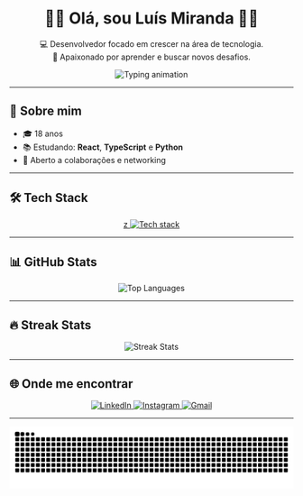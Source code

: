 <h1 align="center">🤘🏼 Olá, sou Luís Miranda 🤘🏼</h1>

<p align="center">
  💻 Desenvolvedor focado em crescer na área de tecnologia.<br>
  📖 Apaixonado por aprender e buscar novos desafios.
</p>

<p align="center">
  <img src="https://readme-typing-svg.herokuapp.com?font=Fira+Code&weight=500&size=18&pause=1000&center=true&vCenter=true&width=435&lines=Olá%2C+sou+o+Luís!;React%2C+JavaScript%2C+Python+%E2%9D%A4%EF%B8%8F;Apaixonado+por+tecnologia+e+aprendizado!" alt="Typing animation" />
</p>

---

## 🚀 Sobre mim

- 🎓 18 anos 
- 📚 Estudando: **React**, **TypeScript** e **Python**
- 💬 Aberto a colaborações e networking

---

## 🛠️ Tech Stack

<p align="center">
  <a href="https://skillicons.dev">z
    <img src="https://skillicons.dev/icons?i=js,ts,react,html,css,py,github,git" alt="Tech stack" />
  </a>
</p>

---

## 📊 GitHub Stats

<p align="center">
  <img height="180em" src="https://github-readme-streak-stats.herokuapp.com/?user=Lui5Miranda&theme=react&hide_border=true" alt="Top Languages"/>
</p>

---

## 🔥 Streak Stats

<p align="center">
  <img src="https://github-readme-stats.vercel.app/api/top-langs/?username=Lui5Miranda&theme=react&show_icons=true&hide_border=true&layout=compact" alt="Streak Stats"/>
</p>

---

## 🌐 Onde me encontrar 

<p align="center"> 
  <a href="https://www.linkedin.com/in/luis-miranda-dev" target="_blank">
    <img src="https://img.shields.io/badge/-LinkedIn-%230077B5?style=for-the-badge&logo=linkedin&logoColor=white" alt="LinkedIn"/>
  </a> 
  <a href="https://instagram.com/luis.d0c" target="_blank">
    <img src="https://img.shields.io/badge/-Instagram-%23E4405F?style=for-the-badge&logo=instagram&logoColor=white" alt="Instagram"/>
  </a>
  <a href="mailto:luisfernandomiranda861@gmail.com" target="_blank">
    <img src="https://img.shields.io/badge/-Gmail-%23333?style=for-the-badge&logo=gmail&logoColor=white" alt="Gmail"/>
  </a>
</p>

---

<picture align="center">
  <source media="(prefers-color-scheme: dark)" srcset="https://raw.githubusercontent.com/Lui5Miranda/Lui5Miranda/output/github-contribution-grid-snake-dark.svg">
  <source media="(prefers-color-scheme: light)" srcset="https://raw.githubusercontent.com/Lui5Miranda/Lui5Miranda/output/github-contribution-grid-snake-dark.svg">
  <img align="center" alt="github contribution grid snake animation" src="https://raw.githubusercontent.com/Lui5Miranda/Lui5Miranda/output/github-contribution-grid-snake.svg">
</picture>
